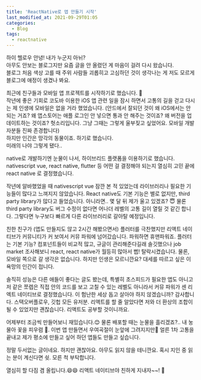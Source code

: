 ```yaml
---
title: 'ReactNative로 앱 만들기 시작'
last_modified_at: 2021-09-29T01:05
categories:
  - Blog
tags:
  - reactnative
---
```


하이 헬로우 안녕! 내가 누군지 아뉘?  \
아무도 안보는 블로그지만 요즘 글을 안 올렸던 게 마음이 걸려 다시 왔습니다. \
블로그 처음 색상 고를 때 주위 사람들 괴롭히고 고심하던 것이 생각나는 게 저도 모르게 블로그에 애정이 생겼나 봐요.  


최근에 친구들과 모바일 앱 프로젝트를 시작하기로 했습니다. 🥸\
작년에 좋은 기회로 코도바 이용한 iOS 앱 관련 일을 잠시 하면서 고통의 길을 걷고 다시는 제 인생에 모바일은 없을 거라 했었습니다. (안드에서 잘되던 것이 왜 iOS에서는 안 되는 거죠? 왜 앱스토어는 애플 로그인 안 넣으면 통과 안 해주는 것이죠? 왜 버전을 업데이트하는 것이죠? 헛소리입니다. 그냥 그때는 그렇게 울부짖고 싶었어요. 모바일 개발자분들 진짜 존경합니다) \
하지만 인간은 망각의 동물이죠. 하기로 했습니다. \
미래의 나야 그렇게 됐다.. 

native로 개발하기엔 눈물이 나서, 하이브리드 플랫폼을 이용하기로 했습니다.     <br> 
nativescript vue, react native, flutter 등 어떤 걸 결정해야 되는지 열심히 고민 끝에 react native 로 결정했습니다.

작년에 알바했었을 때 nativescript vue 잠깐 본 적 있었는데 라이브러리나 필요한 기능들이 많다고 느껴지지 않았습니다. React native도 기본 기능은 별로 없지만, third party library가 많다고 들었습니다. 아니라면.. 몇 달 뒤 제가 울고 있겠죠? 😇
물론 third party library도 버그 수정이 없다면 어나더 레벨의 고통 길이 열릴 것 같긴 합니다. 그렇다면 누구보다 빠르게 다른 라이브러리로 갈아탈 예정입니다. 

친한 친구가 (앱도 만들지도 않고 2시간 해봤으면서) 플러터를 극찬했지만 리액트 네이티브가 커뮤니티가 커 보여서 
커뮤 파워에 넘어갔습니다. 파워하면 휴맨파워죠. 플러터는 기본 기능? 컴포넌트들이 비교적 많고, 규글이 관리해준다길래 솔깃했으나 job market 조사해보니 react, react native가 월등히 많아서 삡! 탈락시켰습니다.  물론, 모바일 쪽으로 갈 생각은 없습니다. 하지만 인생은 모르니깐요? 대세를 따르고 싶은 이 욕망의 인간이 접니다. 



솔직히 성능은 다른 애들이 좋다는 글도 봤는데, 특별히 초스피드가 필요한 앱도 아니고
저 같은 쪼렙은 직접 안의 코드를 보고 고칠 수 있는 레벨도 아니라서 커뮤 파워가 센 리엑트 네이티브로 결정했습니다. 
이 험난한 세상 돕고 살아야 하지 않겠습니까? 감사합니다. 스택오버플로우, 깃헙 모든 유저분. 리액트를 할 줄 알았다면 저와 더 환상의 조합이 될 수 있었지만 괜찮습니다. 리액트도 공부할 것이니까요. 


어제부터 조금씩 만들어보니 재밌습니다.😊 물론 배포할 때는 눈물을 흘리겠죠?.. 내 눙물아 꽃을 피우렴 🌹.
이번 앱 만들면서 우여곡절이 눈앞에 그려지지만🥰 얼른 1차 고통을 끝내고 제가 평소에 만들고 싶어 하던 앱들도 만들고 싶습니다.

정말 두서없는 글이네요. 하지만 괜찮아요. 아무도 읽지 않을 테니깐요. 혹시 지인 중 읽는 분이 계신다면 쉿. 모른 척 부탁합니다. 

열심히 할 다짐 겸 올립니다.😄😄
리액트 네이티브야 친하게 지내자~~! 🤛




